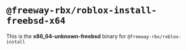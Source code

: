 # `@freeway-rbx/roblox-install-freebsd-x64`

This is the **x86_64-unknown-freebsd** binary for `@freeway-rbx/roblox-install`
